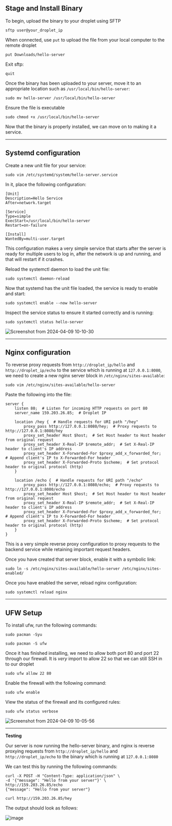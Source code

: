 ## Stage and Install Binary

To begin, upload the binary to your droplet using SFTP

`sftp user@your_droplet_ip`

When connected, use `put` to upload the file from your local computer to the remote droplet

`put Downloads/hello-server`

Exit sftp:

`quit`

Once the binary has been uploaded to your server, move it to an appropriate location such as `/usr/local/bin/hello-server`:

`sudo mv hello-server /usr/local/bin/hello-server`

Ensure the file is executable

`sudo chmod +x /usr/local/bin/hello-server`

Now that the binary is properly installed, we can move on to making it a service.

---

## Systemd configuration

Create a new unit file for your service:

`sudo vim /etc/systemd/system/hello-server.service`

In it, place the following configuration:

```
[Unit]
Description=Hello Service
After=network.target

[Service]
Type=simple
ExecStart=/usr/local/bin/hello-server
Restart=on-failure

[Install]
WantedBy=multi-user.target
```

This configuration makes a very simple service that starts after the server is ready for multiple users to log in, after the network is up and running, and that will restart if it crashes.

Reload the systemctl daemon to load the unit file:

`sudo systemctl daemon-reload`

Now that systemd has the unit file loaded, the service is ready to enable and start:

`sudo systemctl enable --now hello-server`

Inspect the service status to ensure it started correctly and is running:

`sudo systemctl status hello-server`

![Screenshot from 2024-04-09 10-10-30](https://github.com/ljackson330/nginx-2420/assets/153872676/63214121-27c3-4adb-a2a0-1ca4bde9ee24)


---

## Nginx configuration

To reverse proxy requests from `http://droplet_ip/hello` and `http://droplet_ip/echo` to the service which is running at `127.0.0.1:8080`, we need to create a new nginx server block in `/etc/nginx/sites-available`:

`sudo vim /etc/nginx/sites-available/hello-server`

Paste the following into the file:

```
server {
    listen 80;  # Listen for incoming HTTP requests on port 80
    server_name 159.203.26.85;  # Droplet IP

    location /hey {  # Handle requests for URI path "/hey"
        proxy_pass http://127.0.0.1:8080/hey;  # Proxy requests to http://127.0.0.1:8080/hey
        proxy_set_header Host $host;  # Set Host header to Host header from original request
        proxy_set_header X-Real-IP $remote_addr;  # Set X-Real-IP header to client's IP address
        proxy_set_header X-Forwarded-For $proxy_add_x_forwarded_for;  # Append client's IP to X-Forwarded-For header
        proxy_set_header X-Forwarded-Proto $scheme;  # Set protocol header to original protocol (http)
    }

    location /echo {  # Handle requests for URI path "/echo"
        proxy_pass http://127.0.0.1:8080/echo;  # Proxy requests to http://127.0.0.1:8080/echo
        proxy_set_header Host $host;  # Set Host header to Host header from original request
        proxy_set_header X-Real-IP $remote_addr;  # Set X-Real-IP header to client's IP address
        proxy_set_header X-Forwarded-For $proxy_add_x_forwarded_for;  # Append client's IP to X-Forwarded-For header
        proxy_set_header X-Forwarded-Proto $scheme;  # Set protocol header to original protocol (http)
    }
}

```

This is a very simple reverse proxy configuration to proxy requests to the backend service while retaining important request headers.

Once you have created that server block, enable it with a symbolic link:

`sudo ln -s /etc/nginx/sites-available/hello-server /etc/nginx/sites-enabled/`

Once you have enabled the server, reload nginx configuration:

`sudo systemctl reload nginx`

---

## UFW Setup

To install ufw, run the following commands:

`sudo pacman -Syu`

`sudo pacman -S ufw`

Once it has finished installing, we need to allow both port 80 and port 22 through our firewall. It is *very* import to allow 22 so that we can still SSH in to our droplet

`sudo ufw allow 22 80`

Enable the firewall with the following command:

`sudo ufw enable`

View the status of the firewall and its configured rules:

`sudo ufw status verbose`

![Screenshot from 2024-04-09 10-05-56](https://github.com/ljackson330/nginx-2420/assets/153872676/292f2bd2-a32d-44be-b006-5b1c02a4d5ac)

---

**Testing**

Our server is now running the hello-server binary, and nginx is reverse proxying requests from `http://droplet_ip/hello` and `http://droplet_ip/echo` to the binary which is running at `127.0.0.1:8080`

We can test this by running the following commands:

```
curl -X POST -H "Content-Type: application/json" \
-d '{"message": "Hello from your server"}' \
http://159.203.26.85/echo
{"message": "Hello from your server"}
```


`curl http://159.203.26.85/hey`

The output should look as follows:

![image](https://github.com/ljackson330/nginx-2420/assets/153872676/a4d4ddbd-49e3-46c6-ba60-963a9a04c6e0)

